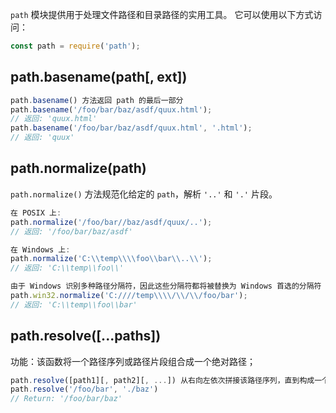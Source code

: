 `path` 模块提供用于处理文件路径和目录路径的实用工具。 它可以使用以下方式访问：

```js
const path = require('path');
```

## path.basename(path[, ext]) ##

```js
path.basename() 方法返回 path 的最后一部分
path.basename('/foo/bar/baz/asdf/quux.html');
// 返回: 'quux.html'
path.basename('/foo/bar/baz/asdf/quux.html', '.html');
// 返回: 'quux'
```

## path.normalize(path) ##

`path.normalize()` 方法规范化给定的 `path`，解析 `'..'` 和 `'.'` 片段。

```js
在 POSIX 上:
path.normalize('/foo/bar//baz/asdf/quux/..');
// 返回: '/foo/bar/baz/asdf'
```

```js
在 Windows 上:
path.normalize('C:\\temp\\\\foo\\bar\\..\\');
// 返回: 'C:\\temp\\foo\\'
```

```js
由于 Windows 识别多种路径分隔符，因此这些分隔符都将被替换为 Windows 首选的分隔符（\）
path.win32.normalize('C:////temp\\\\/\\/\\/foo/bar');
// 返回: 'C:\\temp\\foo\\bar'
```

## path.resolve([...paths]) ##

功能：该函数将一个路径序列或路径片段组合成一个绝对路径；

```js
path.resolve([path1][, path2][, ...]) 从右向左依次拼接该路径序列，直到构成一个绝对路径。
path.resolve('/foo/bar', './baz')
// Return: '/foo/bar/baz'
```







